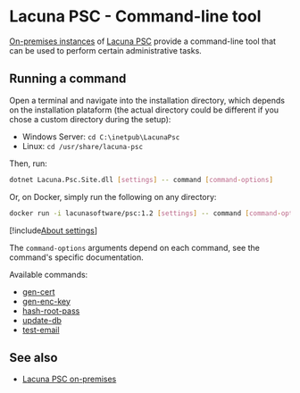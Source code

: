 ﻿# Lacuna PSC - Command-line tool

[On-premises instances](../index.md) of [Lacuna PSC](../../index.md) provide a command-line tool that can be
used to perform certain administrative tasks.

## Running a command

Open a terminal and navigate into the installation directory, which depends on the installation plataform
(the actual directory could be different if you chose a custom directory during the setup):

* Windows Server: `cd C:\inetpub\LacunaPsc`
* Linux: `cd /usr/share/lacuna-psc`

Then, run:

```sh
dotnet Lacuna.Psc.Site.dll [settings] -- command [command-options]
```

Or, on Docker, simply run the following on any directory:

```sh
docker run -i lacunasoftware/psc:1.2 [settings] -- command [command-options]
```

[!include[About settings](includes/about-settings.md)]

The `command-options` arguments depend on each command, see the command's specific documentation.

Available commands:

* [gen-cert](gen-cert.md)
* [gen-enc-key](gen-enc-key.md)
* [hash-root-pass](hash-root-pass.md)
* [update-db](update-db.md)
* [test-email](test-email.md)

## See also

* [Lacuna PSC on-premises](../index.md)
